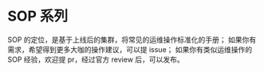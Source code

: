 # SOP 系列

SOP 的定位，是基于上线后的集群，将常见的运维操作标准化的手册； 如果你有需求，希望得到更多大咖的操作建议，可以提 issue； 如果你有类似运维操作的 SOP 经验，欢迎提 pr，经过官方 review 后，可以发布。

